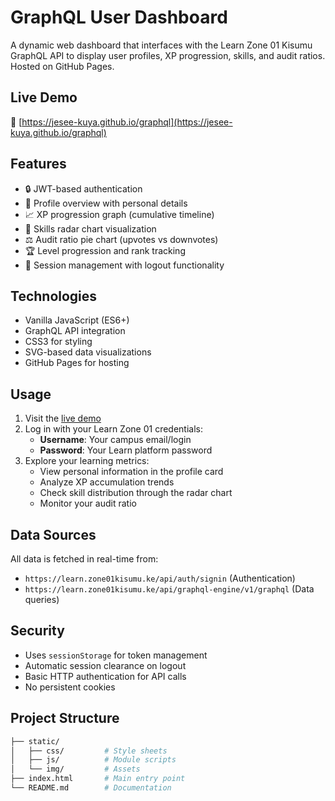 # GraphQL User Dashboard

A dynamic web dashboard that interfaces with the Learn Zone 01 Kisumu GraphQL API to display user profiles, XP progression, skills, and audit ratios. Hosted on GitHub Pages.


## Live Demo
🔗 [https://jesee-kuya.github.io/graphql](https://jesee-kuya.github.io/graphql)

## Features
- 🔒 JWT-based authentication
- 👤 Profile overview with personal details
- 📈 XP progression graph (cumulative timeline)
- 🎯 Skills radar chart visualization
- ⚖️ Audit ratio pie chart (upvotes vs downvotes)
- 🏆 Level progression and rank tracking
- 🚪 Session management with logout functionality

## Technologies
- Vanilla JavaScript (ES6+)
- GraphQL API integration
- CSS3 for styling
- SVG-based data visualizations
- GitHub Pages for hosting

## Usage
1. Visit the [live demo](https://jesee-kuya.github.io/graphql)
2. Log in with your Learn Zone 01 credentials:
   - **Username**: Your campus email/login
   - **Password**: Your Learn platform password
3. Explore your learning metrics:
   - View personal information in the profile card
   - Analyze XP accumulation trends
   - Check skill distribution through the radar chart
   - Monitor your audit ratio

## Data Sources
All data is fetched in real-time from:
- `https://learn.zone01kisumu.ke/api/auth/signin` (Authentication)
- `https://learn.zone01kisumu.ke/api/graphql-engine/v1/graphql` (Data queries)

## Security
- Uses `sessionStorage` for token management
- Automatic session clearance on logout
- Basic HTTP authentication for API calls
- No persistent cookies

## Project Structure
```bash
├── static/
│   ├── css/         # Style sheets
│   ├── js/          # Module scripts
│   └── img/         # Assets
├── index.html       # Main entry point
└── README.md        # Documentation